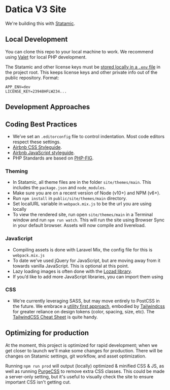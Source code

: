 # Datica V3 Site

We're building this with [Statamic](https://statamic.com/). 

## Local Development

You can clone this repo to your local machine to work. We recommend using [Valet](https://laravel.com/docs/5.8/valet) for local PHP development.

The Statamic and other license keys must be [stored locally in a `.env` file](https://docs.statamic.com/environments) in the project root. This keeps license keys and other private info out of the public repository. Format:

```
APP_ENV=dev
LICENSE_KEY=23948HFLW234...
```

## Development Approaches

## Coding Best Practices
- We’ve set an `.editorconfig` file to control indentation. Most code editors respect these settings.
- [Airbnb CSS Styleguide](https://github.com/airbnb/css).
- [Airbnb JavaScript styleguide](https://github.com/airbnb/javascript).
- PHP Standards are based on [PHP-FIG](https://www.php-fig.org/).

### Theming
- In Statamic, all theme files are in the folder `site/themes/main`. This includes the `package.json` and `node_modules`.
- Make sure you are on a recent version of Node (v10+) and NPM (v6+). 
- Run `npm install` in `public/site/themes/main` directory.
- Set localURL variable in `webpack.mix.js` to be the url you are using locally
- To view the rendered site, run open `site/themes/main` in a Terminal window and run `npm run watch`. This will run the site using Browser Sync in your default browser. Assets will now compile and livereload.

### JavaScript
- Compiling assets is done with Laravel Mix, the config file for this is `webpack.mix.js`
- To date we’ve used jQuery for JavaScript, but are moving away from it towards vanilla JavaScript. This is optional at this point.
- Lazy loading images is often done with the [Lozad library](https://apoorv.pro/lozad.js/).
- If you’d like to add more JavaScript libraries, you can import them using

### CSS
- We're currently leveraging SASS, but may move entirely to PostCSS in the future. We embrace a [utility first approach](https://frontstuff.io/in-defense-of-utility-first-css), embodied by [Tailwindcss](https://tailwindcss.com/) for greater reliance on design tokens (color, spacing, size, etc). The [TailwindCSS Cheat Sheet](https://nerdcave.com/tailwind-cheat-sheet) is quite handy.

## Optimizing for production

At the moment, this project is optimized for rapid development; when we get closer to launch we'll make some changes for production. There will be changes on Statamic settings, git workflow, and asset optimization.

Running `npm run prod` will output (locally) optimized & minified CSS & JS, as well as running [PurgeCSS](https://www.purgecss.com/) to remove extra CSS classes. This could be made a server-only setting, but it's useful to visually check the site to ensure important CSS isn't getting cut.